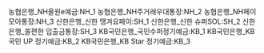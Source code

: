농협은행_NH올원e예금:NH_1
농협은행_NH주거래우대통장:NH_2
농협은행_NH페이모아통장:NH_3
신한은행_신한 땡겨요페이:SH_1
신한은행_신한 슈퍼SOL:SH_2
신한은행_쏠편한 입출금통장:SH_3
KB국민은행_국민수퍼정기예금:KB_1
KB국민은행_KB 국민 UP 정기예금:KB_2
KB국민은행_KB Star 정기예금:KB_3